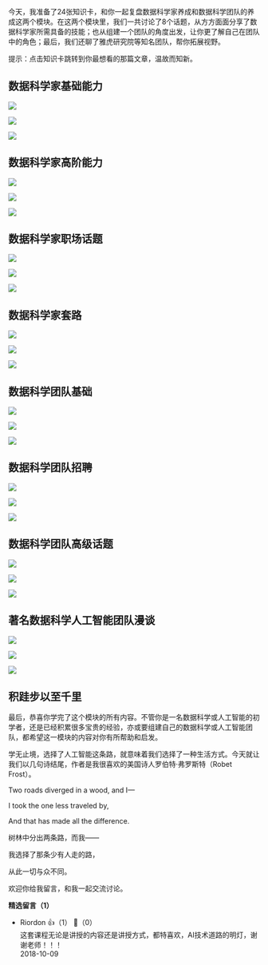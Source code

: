 今天，我准备了24张知识卡，和你一起复盘数据科学家养成和数据科学团队的养成这两个模块。在这两个模块里，我们一共讨论了8个话题，从方方面面分享了数据科学家所需具备的技能；也从组建一个团队的角度出发，让你更了解自己在团队中的角色；最后，我们还聊了雅虎研究院等知名团队，帮你拓展视野。

提示：点击知识卡跳转到你最想看的那篇文章，温故而知新。

## 数据科学家基础能力

[![](https://static001.geekbang.org/resource/image/77/ac/77d37005073f805e73268446179428ac.jpg?wh=1142%2A510)](https://time.geekbang.org/column/article/308)

[![](https://static001.geekbang.org/resource/image/d0/de/d0d025f6b77fb6aeebcf57e7e97a02de.jpg?wh=1141%2A529)](https://time.geekbang.org/column/article/311)

[![](https://static001.geekbang.org/resource/image/b1/ec/b138ca051e5f0d29727d062892c617ec.jpg?wh=1139%2A502)](https://time.geekbang.org/column/article/316)

## 数据科学家高阶能力

[![](https://static001.geekbang.org/resource/image/35/5d/35d8e298059c06428012c2a3ce725e5d.jpg?wh=1139%2A515)](https://time.geekbang.org/column/article/382)

[![](https://static001.geekbang.org/resource/image/79/29/7995ddec3b3e68ed5afb66989868af29.jpg?wh=1143%2A541)](https://time.geekbang.org/column/article/385)

[![](https://static001.geekbang.org/resource/image/7a/e6/7a2b68019dc09fd52321e614e3bf90e6.jpg?wh=1143%2A461)](https://time.geekbang.org/column/article/388)

## 数据科学家职场话题

[![](https://static001.geekbang.org/resource/image/62/d9/62fcfe490d4662d5c1098b17639d63d9.jpg?wh=1142%2A518)](https://time.geekbang.org/column/article/2504)

[![](https://static001.geekbang.org/resource/image/1e/a7/1ed45672efb5e31ff5d17286e76566a7.jpg?wh=1141%2A534)](https://time.geekbang.org/column/article/2565)

[![](https://static001.geekbang.org/resource/image/b6/66/b67542b632fe4f1c74e08f25bc009b66.jpg?wh=1143%2A498)](https://time.geekbang.org/column/article/2625)

## 数据科学家套路

[![](https://static001.geekbang.org/resource/image/f8/9c/f8b466ed45fe7fbf75f212963a4fe39c.jpg?wh=1142%2A516)](https://time.geekbang.org/column/article/10801)

[![](https://static001.geekbang.org/resource/image/cf/eb/cf35a602d9f2098a811d84b967fe82eb.jpg?wh=1139%2A541)](https://time.geekbang.org/column/article/10972)

[![](https://static001.geekbang.org/resource/image/13/92/1346bc162e74628b092a17a68ccc5d92.jpg?wh=1144%2A500)](https://time.geekbang.org/column/article/11307)

## 数据科学团队基础

[![](https://static001.geekbang.org/resource/image/59/8a/59dd0b56af51be5fc0d555bcb917e88a.jpg?wh=1142%2A516)](https://time.geekbang.org/column/article/13471)

[![](https://static001.geekbang.org/resource/image/2d/06/2d2d84f857385eca986259266baa9f06.jpg?wh=1145%2A595)](https://time.geekbang.org/column/article/13665)

[![](https://static001.geekbang.org/resource/image/69/9c/6937b4105045252168b7f17911aaf69c.jpg?wh=1140%2A500)](https://time.geekbang.org/column/article/13816)

## 数据科学团队招聘

[![](https://static001.geekbang.org/resource/image/6c/0c/6cae27e473c86e9f92a3c2552a22a80c.jpg?wh=1136%2A517)](https://time.geekbang.org/column/article/3261)

[![](https://static001.geekbang.org/resource/image/86/34/8603206014689249a8062387d84c7e34.jpg?wh=1143%2A588)](https://time.geekbang.org/column/article/3361)

[![](https://static001.geekbang.org/resource/image/ab/ae/ab015415d9b2b5ab2a448e2e5eae02ae.jpg?wh=1136%2A499)](https://time.geekbang.org/column/article/3614)

## 数据科学团队高级话题

[![](https://static001.geekbang.org/resource/image/f5/f3/f5d35ee1d6aeb18c6a252db42215faf3.jpg?wh=1140%2A521)](https://time.geekbang.org/column/article/156)

[![](https://static001.geekbang.org/resource/image/a1/e3/a11e61cf408dd59e11f7e8f2a407a7e3.jpg?wh=1143%2A590)](https://time.geekbang.org/column/article/3744)

[![](https://static001.geekbang.org/resource/image/bd/fd/bd16eef4d26c147ee731eb50d5d604fd.jpg?wh=1141%2A507)](https://time.geekbang.org/column/article/3909)

## 著名数据科学人工智能团队漫谈

[![](https://static001.geekbang.org/resource/image/00/ad/00d19818186b073dab6b0a248b24a8ad.jpg?wh=1140%2A520)](https://time.geekbang.org/column/article/379)

[![](https://static001.geekbang.org/resource/image/8b/60/8b808afc90cad6fd25f6280ef180ef60.jpg?wh=1140%2A588)](https://time.geekbang.org/column/article/40617)

[![](https://static001.geekbang.org/resource/image/30/50/30336b4409f71aef67c710bafd5f0e50.jpg?wh=1143%2A502)](https://time.geekbang.org/column/article/40765)

## 积跬步以至千里

最后，恭喜你学完了这个模块的所有内容。不管你是一名数据科学或人工智能的初学者，还是已经积累很多宝贵的经验，亦或要组建自己的数据科学或人工智能团队，都希望这一模块的内容对你有所帮助和启发。

学无止境，选择了人工智能这条路，就意味着我们选择了一种生活方式。今天就让我们以几句诗结尾，作者是我很喜欢的美国诗人罗伯特·弗罗斯特（Robet Frost）。

Two roads diverged in a wood, and I—

I took the one less traveled by,

And that has made all the difference.

树林中分出两条路，而我——

我选择了那条少有人走的路，

从此一切与众不同。

欢迎你给我留言，和我一起交流讨论。
<div><strong>精选留言（1）</strong></div><ul>
<li><span>Riordon</span> 👍（1） 💬（0）<div>这套课程无论是讲授的内容还是讲授方式，都特喜欢，AI技术道路的明灯，谢谢老师！！！</div>2018-10-09</li><br/>
</ul>